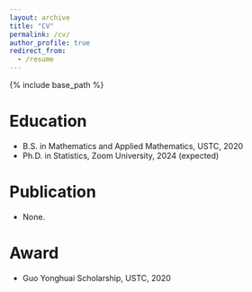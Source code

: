```yaml
---
layout: archive
title: "CV"
permalink: /cv/
author_profile: true
redirect_from:
  - /resume
---
```


{% include base_path %}

Education
======
* B.S. in Mathematics and Applied Mathematics, USTC, 2020
* Ph.D. in Statistics, Zoom University, 2024 (expected)

Publication
======
* None.

Award
=====
* Guo Yonghuai Scholarship, USTC, 2020 
